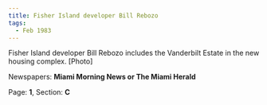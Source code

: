 ```yaml
---  
title: Fisher Island developer Bill Rebozo  
tags:  
  - Feb 1983  
---  
```

  
Fisher Island developer Bill Rebozo includes the Vanderbilt Estate in the new housing complex. [Photo]  
  
Newspapers: **Miami Morning News or The Miami Herald**  
  
Page: **1**, Section: **C** 

